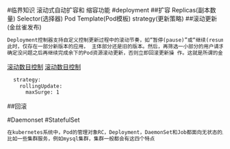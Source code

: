 #临界知识
滚动式自动扩容和 缩容功能
#deployment
##扩容
Replicas(副本数量)
Selector(选择器)
Pod Template(Pod模板)
strategy(更新策略)
##滚动更新(金丝雀发布)
```asp
Deployment控制器支持自定义控制更新过程中的滚动节奏，如“暂停(pause)”或“继续(resume)”更新操 作。比如等待第一批新的Pod资源创建完成后立即暂停更新过程，
此时，仅存在一部分新版本的应用， 主体部分还是旧的版本。然后，再筛选一小部分的用户请求路由到新版本的Pod应用，继续观察能否稳 定地按期望的方式运行。
确定没问题之后再继续完成余下的Pod资源滚动更新，否则立即回滚更新操 作。这就是所谓的金丝雀发布(Canary Release)
```
[滚动数目控制](https://cloud.tencent.com/developer/article/1450306)
[滚动数目控制](https://kubernetes.io/zh/docs/concepts/workloads/controllers/deployment/)
```asp
  strategy:
    rollingUpdate:
      maxSurge: 1
```
##回滚

#Daemonset
#StatefulSet
```asp
在kubernetes系统中，Pod的管理对象RC，Deployment，DaemonSet和Job都面向无状态的服务，但 现实中有很多服务时有状态的，
比如一些集群服务，例如mysql集群，集群一般都会有这四个特点
```
